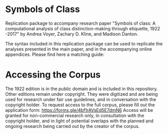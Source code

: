 # Symbols of Class
Replication package to accompany research paper "Symbols of class: A computational analysis of class distinction-making through etiquette, 1922 -2017" by Andrea Voyer, Zachary D. Kline, and Madison Danton.

The syntax included in this replication package can be used to replicate the analyses presented in the main paper, and in the accompanying online appendices. Please find here a matching guide:

# Accessing the Corpus

The 1922 edition is in the public domain and is included in this repository. Other editions remain under copyright. They were digitized and are being used for research under fair use guidelines, and in conversation with the copyright holder. To request access to the full corpus, please fill out the application form: https://forms.gle/4bf1rAVsEd5E7dmN6 
Access will be granted for non-commercial research only, in consultation with the copyright holder, and in light of potential overlaps with the planned and ongoing research being carried out by the creator of the corpus.
